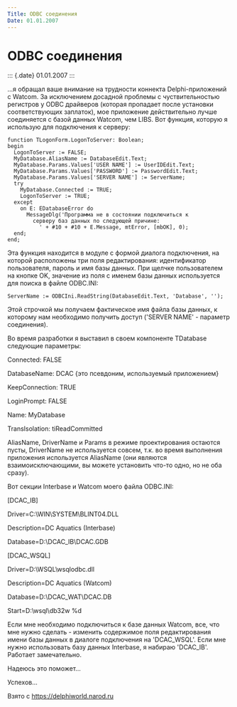 ```yaml
---
Title: ODBC соединения
Date: 01.01.2007
---
```



ODBC соединения
===============

::: {.date}
01.01.2007
:::

...я обращал ваше внимание на трудности коннекта Delphi-приложений с
Watcom. За исключением досадной проблемы с чуствительностью регистров у
ODBC драйверов (которая пропадает после установки соответствующих
заплаток), мое приложение действительно лучше соединяется с базой данных
Watcom, чем LIBS. Вот функция, которую я использую для подключения к
серверу:

    function TLogonForm.LogonToServer: Boolean;
    begin
      LogonToServer := FALSE;
      MyDatabase.AliasName := DatabaseEdit.Text;
      MyDatabase.Params.Values['USER NAME'] := UserIDEdit.Text;
      MyDatabase.Params.Values['PASSWORD'] := PasswordEdit.Text;
      MyDatabase.Params.Values['SERVER NAME'] := ServerName;
      try
        MyDatabase.Connected := TRUE;
        LogonToServer := TRUE;
      except
        on E: EDatabaseError do
          MessageDlg('Программа не в состоянии подключиться к
            серверу баз данных по следующей причине:
              ' + #10 + #10 + E.Message, mtError, [mbOK], 0);
      end;
    end;

Эта функция находится в модуле с формой диалога подключения, на которой
расположены три поля редактирования: идентификатор пользователя, пароль
и имя базы данных. При щелчке пользователем на кнопке OK, значение из
поля с именем базы данных используется для поиска в файле ODBC.INI:

    ServerName := ODBCIni.ReadString(DatabaseEdit.Text, 'Database', '');

Этой строчкой мы получаем фактическое имя файла базы данных, к которому
нам необходимо получить доступ (\'SERVER NAME\' - параметр соединения).

Во время разработки я выставил в своем компоненте TDatabase следующие
параметры:

Connected: FALSE

DatabaseName: DCAC {это псевдоним, используемый приложением}

KeepConnection: TRUE

LoginPrompt: FALSE

Name: MyDatabase

TransIsolation: tiReadCommitted

AliasName, DriverName и Params в режиме проектирования остаются пусты,
DriverName не используется совсем, т.к. во время выполнения приложения
используется AliasName (они являются взаимоисключающими, вы можете
установить что-то одно, но не оба сразу).

Вот секции Interbase и Watcom моего файла ODBC.INI:

[DCAC\_IB]

Driver=C:\\WIN\\SYSTEM\\BLINT04.DLL

Description=DC Aquatics (Interbase)

Database=D:\\DCAC\_IB\\DCAC.GDB

[DCAC\_WSQL]

Driver=D:\\WSQL\\wsqlodbc.dll

Description=DC Aquatics (Watcom)

Database=D:\\DCAC\_WAT\\DCAC.DB

Start=D:\\wsql\\db32w %d

Если мне необходимо подключиться к базе данных Watcom, все, что мне
нужно сделать - изменить содержимое поля редактирования имени базы
данных в диалоге подключения на \'DCAC\_WSQL\'. Если мне нужно
использовать базу данных Interbase, я набираю \'DCAC\_IB\'. Работает
замечательно.

Надеюсь это поможет...

Успехов...

Взято с <https://delphiworld.narod.ru>
